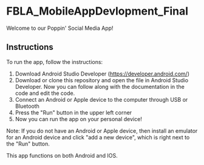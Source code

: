 # FBLA_MobileAppDevlopment_Final

Welcome to our Poppin' Social Media App!

## Instructions

To run the app, follow the instructions:

1. Download Android Studio Developer (https://developer.android.com/)
2. Download or clone this repository and open the file in Android Studio Developer. Now you can follow along with the documentation in the code and edit the code.
3. Connect an Android or Apple device to the computer through USB or Bluetooth
4. Press the "Run" button in the upper left corner
5. Now you can run the app on your personal device!

Note: If you do not have an Android or Apple device, then install an emulator for an Android device and click "add a new device", which is right next to the "Run" button.

This app functions on both Android and IOS.
